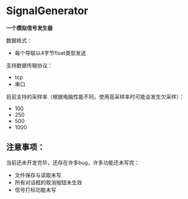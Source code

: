 # SignalGenerator
**一个模拟信号发生器**

数据格式：

* 每个导联以4字节float类型发送

支持数据传输协议：

* tcp
* 串口

目前支持的采样率（根据电脑性能不同，使用高采样率时可能会发生欠采样）：

* 100
* 250
* 500
* 1000

## 注意事项：

当前还未开发完毕，还存在许多bug，许多功能还未写完：

* 文件保存与读取未写
* 所有对话框的取消按钮未生效
* 信号打标功能未写

